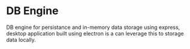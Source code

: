 # DB Engine

DB engine for persistance and in-memory data storage using express, desktop application built using electron is a can leverage this to storage data locally.
